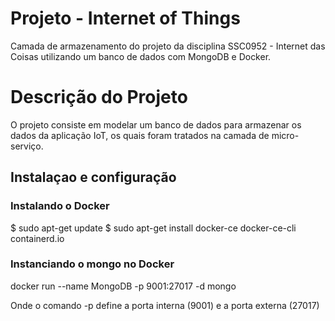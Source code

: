 # Projeto - Internet of Things 
Camada de armazenamento do projeto da disciplina SSC0952 - Internet das Coisas utilizando um banco de dados com MongoDB e Docker.

# Descrição do Projeto
O projeto consiste em modelar um banco de dados para armazenar os dados da aplicação IoT, os quais foram tratados na camada de micro-serviço.

## Instalaçao e configuração

### Instalando o Docker
 $ sudo apt-get update
 $ sudo apt-get install docker-ce docker-ce-cli containerd.io
 
### Instanciando o mongo no Docker
docker run --name MongoDB -p 9001:27017 -d mongo

Onde o comando -p define a porta interna (9001) e a porta externa (27017)

